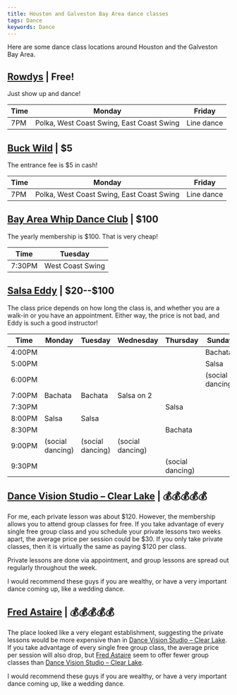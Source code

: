 ```yaml
---
title: Houston and Galveston Bay Area dance classes
tags: Dance
keywords: Dance
---
```


Here are some dance class locations around Houston and the Galveston Bay Area.

## [Rowdys] | Free!

Just show up and dance!

| Time | Monday                                    | Friday     |
| ---- | ----------------------------------------- | ---------- |
| 7PM  | Polka, West Coast Swing, East Coast Swing | Line dance |

## [Buck Wild] | \$5

The entrance fee is \$5 in cash!

| Time | Monday                                    | Friday     |
| ---- | ----------------------------------------- | ---------- |
| 7PM  | Polka, West Coast Swing, East Coast Swing | Line dance |

## [Bay Area Whip Dance Club] | \$100

The yearly membership is $100. That is very cheap!

| Time   | Tuesday          |
| ------ | ---------------- |
| 7:30PM | West Coast Swing |

## [Salsa Eddy] | \$20--\$100

The class price depends on how long the class is, and whether you are a walk-in or you
have an appointment. Either way, the price is not bad, and Eddy is such a good
instructor!

| Time   | Monday           | Tuesday          | Wednesday        | Thursday         | Sunday           |
| ------ | ---------------- | ---------------- | ---------------- | ---------------- | ---------------- |
| 4:00PM |                  |                  |                  |                  | Bachata          |
| 5:00PM |                  |                  |                  |                  | Salsa            |
| 6:00PM |                  |                  |                  |                  | (social dancing) |
| 7:00PM | Bachata          | Bachata          | Salsa on 2       |                  |
| 7:30PM |                  |                  |                  | Salsa            |
| 8:00PM | Salsa            | Salsa            |                  |                  |
| 8:30PM |                  |                  |                  | Bachata          |
| 9:00PM | (social dancing) | (social dancing) | (social dancing) |                  |
| 9:30PM |                  |                  |                  | (social dancing) |

## [Dance Vision Studio – Clear Lake] | 💰💰💰💰💰

For me, each private lesson was about \$120. However, the membership allows you
to attend group classes for free. If you take advantage of every single free
group class and you schedule your private lessons two weeks apart, the average
price per session could be \$30. If you only take private classes, then it is
virtually the same as paying \$120 per class.

Private lessons are done via appointment, and group lessons are spread out
regularly throughout the week.

I would recommend these guys if you are wealthy, or have a very important dance
coming up, like a wedding dance.

## [Fred Astaire] | 💰💰💰💰💰

The place looked like a very elegant establishment, suggesting the private
lessons would be more expensive than in [Dance Vision Studio – Clear Lake]. If
you take advantage of every single free group class, the average price per
session will also drop, but [Fred Astaire] seem to offer fewer group classes
than [Dance Vision Studio – Clear Lake].

I would recommend these guys if you are wealthy, or have a very important dance
coming up, like a wedding dance.

[Bay Area Whip Dance Club]: https://www.bawdc.org/
[Buck Wild]: https://www.buckwildcountrydanceclub.com/
[Dance Vision Studio – Clear Lake]: https://dancevisiontexas.com/dance-vision-clear-lake/
[Fred Astaire]: https://ekkart.com/
[Rowdys]: https://rowdysdancehall.com/home/webster/
[Salsa Eddy]: https://www.salsaeddy.com/
